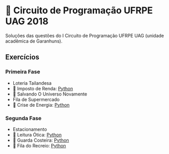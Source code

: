 # :balloon: Circuito de Programação UFRPE UAG 2018

Soluções das questões do I Circuito de Programação UFRPE UAG (unidade acadêmica de Garanhuns).

## Exercícios

### Primeira Fase

- Loteria Tailandesa
- 🎈 Imposto de Renda: [Python](../python/1051.py)
- 🎈 Salvando O Universo Novamente
- Fila de Supermercado
- 🎈 Crise de Energia: [Python](../python/1031.py)

### Segunda Fase

- Estacionamento
- 🎈 Leitura Ótica: [Python](../python/1129.py)
- 🎈 Guarda Costeira: [Python](../python/1247.py)
- 🎈 Fila do Recreio: [Python](../python/1548.py)